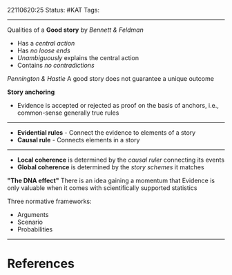 22110620:25
Status:  #KAT
Tags: 

---
Qualities of a **Good story** by *Bennett & Feldman*
- Has a *central action*
- Has *no loose ends*
- *Unambiguously* explains the central action
- Contains *no contradictions*

*Pennington & Hastie*
A good story does not guarantee a unique outcome

**Story anchoring**
- Evidence is accepted or rejected as proof on the basis of anchors, i.e., common-sense generally true rules
---
- **Evidential rules** - Connect the evidence to elements of a story
- **Causal rule** - Connects elements in a story
---
- **Local coherence** is determined by the *causal ruler* connecting its events
- **Global coherence** is determined by the *story schemes* it matches

**"The DNA effect"**
	There is an idea gaining a momentum that Evidence is only valuable when it comes with scientifically supported statistics

Three normative frameworks:
- Arguments
- Scenario
- Probabilities

---
# References